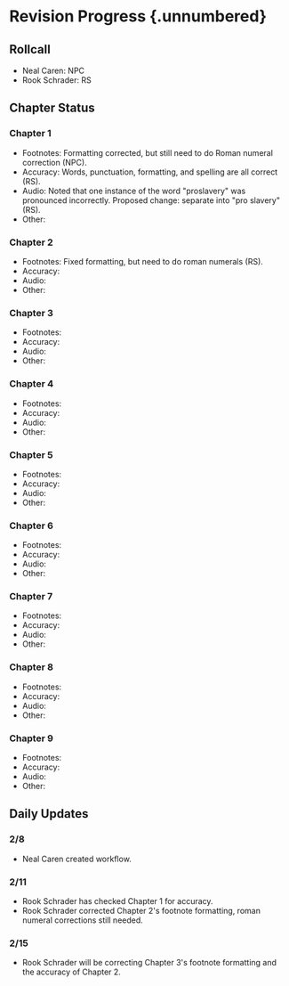 # Revision Progress {.unnumbered}

## Rollcall
- Neal Caren: NPC
- Rook Schrader: RS

## Chapter Status

### Chapter 1
- Footnotes: Formatting corrected, but still need to do Roman numeral correction (NPC).
- Accuracy: Words, punctuation, formatting, and spelling are all correct (RS).
- Audio: Noted that one instance of the word "proslavery" was pronounced incorrectly. Proposed change: separate into "pro slavery" (RS).
- Other:

### Chapter 2
- Footnotes: Fixed formatting, but need to do roman numerals (RS).
- Accuracy:
- Audio:
- Other:

### Chapter 3
- Footnotes:
- Accuracy:
- Audio:
- Other:

### Chapter 4
- Footnotes:
- Accuracy:
- Audio:
- Other:

### Chapter 5
- Footnotes:
- Accuracy:
- Audio:
- Other:

### Chapter 6
- Footnotes:
- Accuracy:
- Audio:
- Other:

### Chapter 7
- Footnotes:
- Accuracy:
- Audio:
- Other:

### Chapter 8
- Footnotes:
- Accuracy:
- Audio:
- Other:

### Chapter 9
- Footnotes:
- Accuracy:
- Audio:
- Other:


## Daily Updates

### 2/8
- Neal Caren created workflow.

### 2/11
- Rook Schrader has checked Chapter 1 for accuracy.
- Rook Schrader corrected Chapter 2's footnote formatting, roman numeral corrections still needed.

### 2/15
- Rook Schrader will be correcting Chapter 3's footnote formatting and the accuracy of Chapter 2.
